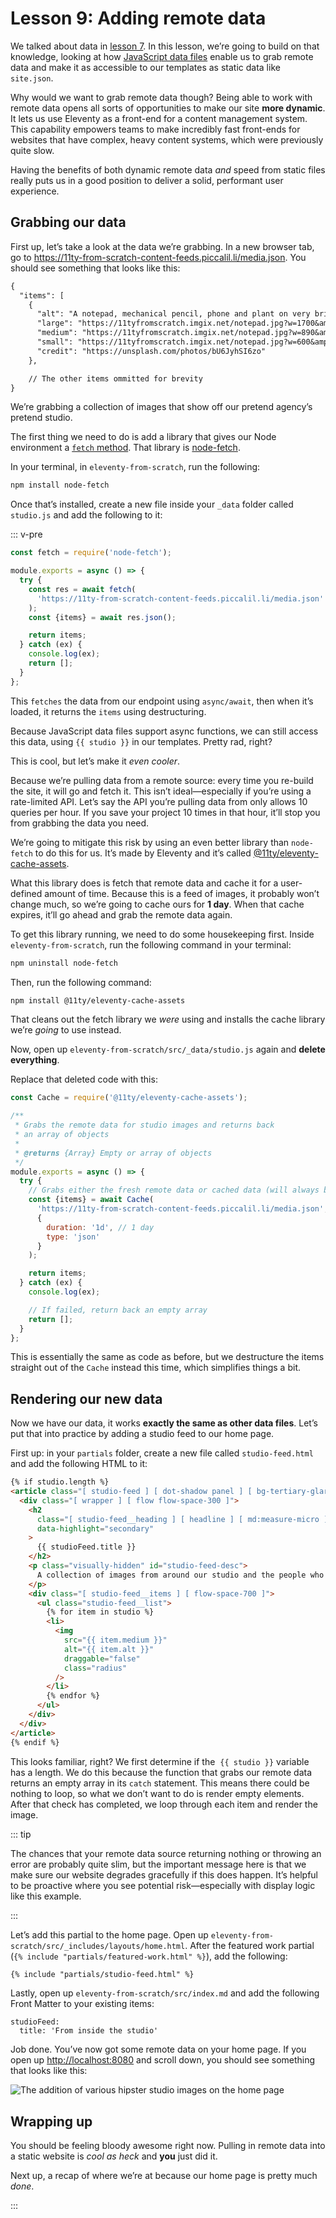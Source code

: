# Lesson 9: Adding remote data

<ContentWarning />
 
We talked about data in [lesson 7](/lesson/7/). In this lesson, we’re going to build on that knowledge, looking at how [JavaScript data files](https://www.11ty.dev/docs/data-js/) enable us to grab remote data and make it as accessible to our templates as static data like `site.json`.

Why would we want to grab remote data though? Being able to work with remote data opens all sorts of opportunities to make our site **more dynamic**. It lets us use Eleventy as a front-end for a content management system. This capability empowers teams to make incredibly fast front-ends for websites that have complex, heavy content systems, which were previously quite slow.

Having the benefits of both dynamic remote data _and_ speed from static files really puts us in a good position to deliver a solid, performant user experience.

## Grabbing our data

First up, let’s take a look at the data we’re grabbing. In a new browser tab, go to <https://11ty-from-scratch-content-feeds.piccalil.li/media.json>. You should see something that looks like this:

```diff
{
  "items": [
    {
      "alt": "A notepad, mechanical pencil, phone and plant on very brightly lit desk",
      "large": "https://11tyfromscratch.imgix.net/notepad.jpg?w=1700&amp;q=60&amp;auto=format",
      "medium": "https://11tyfromscratch.imgix.net/notepad.jpg?w=890&amp;q=60&amp;auto=format",
      "small": "https://11tyfromscratch.imgix.net/notepad.jpg?w=600&amp;q=60&amp;auto=format",
      "credit": "https://unsplash.com/photos/bU6JyhSI6zo"
    },

    // The other items ommitted for brevity
}
```

We’re grabbing a collection of images that show off our pretend agency’s pretend studio.

The first thing we need to do is add a library that gives our Node environment a [`fetch` method](https://developer.mozilla.org/en-US/docs/Web/API/Fetch_API). That library is [node-fetch](https://github.com/node-fetch/node-fetch).

In your terminal, in `eleventy-from-scratch`, run the following:

```bash
npm install node-fetch
```

Once that’s installed, create a new file inside your `_data` folder called `studio.js` and add the following to it:

::: v-pre

```javascript
const fetch = require('node-fetch');

module.exports = async () => {
  try {
    const res = await fetch(
      'https://11ty-from-scratch-content-feeds.piccalil.li/media.json'
    );
    const {items} = await res.json();

    return items;
  } catch (ex) {
    console.log(ex);
    return [];
  }
};
```

This `fetches` the data from our endpoint using `async/await`, then when it’s loaded, it returns the `items` using destructuring.

Because JavaScript data files support async functions, we can still access this data, using `{{ studio }}` in our templates. Pretty rad, right?

This is cool, but let’s make it _even cooler_.

Because we’re pulling data from a remote source: every time you re-build the site, it will go and fetch it. This isn’t ideal—especially if you’re using a rate-limited API. Let’s say the API you’re pulling data from only allows 10 queries per hour. If you save your project 10 times in that hour, it’ll stop you from grabbing the data you need.

We’re going to mitigate this risk by using an even better library than `node-fetch` to do this for us. It’s made by Eleventy and it’s called [@11ty/eleventy-cache-assets](https://github.com/11ty/eleventy-cache-assets).

What this library does is fetch that remote data and cache it for a user-defined amount of time. Because this is a feed of images, it probably won’t change much, so we’re going to cache ours for **1 day**. When that cache expires, it’ll go ahead and grab the remote data again.

To get this library running, we need to do some housekeeping first. Inside `eleventy-from-scratch`, run the following command in your terminal:

```bash
npm uninstall node-fetch
```

Then, run the following command:

```bash
npm install @11ty/eleventy-cache-assets
```

That cleans out the fetch library we _were_ using and installs the cache library we’re _going_ to use instead.

Now, open up `eleventy-from-scratch/src/_data/studio.js` again and **delete everything**.

Replace that deleted code with this:

```javascript
const Cache = require('@11ty/eleventy-cache-assets');

/**
 * Grabs the remote data for studio images and returns back
 * an array of objects
 *
 * @returns {Array} Empty or array of objects
 */
module.exports = async () => {
  try {
    // Grabs either the fresh remote data or cached data (will always be fresh live)
    const {items} = await Cache(
      'https://11ty-from-scratch-content-feeds.piccalil.li/media.json',
      {
        duration: '1d', // 1 day
        type: 'json'
      }
    );

    return items;
  } catch (ex) {
    console.log(ex);

    // If failed, return back an empty array
    return [];
  }
};
```

This is essentially the same as code as before, but we destructure the items straight out of the `Cache` instead this time, which simplifies things a bit.

## Rendering our new data

Now we have our data, it works **exactly the same as other data files**. Let’s put that into practice by adding a studio feed to our home page.

First up: in your `partials` folder, create a new file called `studio-feed.html` and add the following HTML to it:

```html
{% if studio.length %}
<article class="[ studio-feed ] [ dot-shadow panel ] [ bg-tertiary-glare ]">
  <div class="[ wrapper ] [ flow flow-space-300 ]">
    <h2
      class="[ studio-feed__heading ] [ headline ] [ md:measure-micro ]"
      data-highlight="secondary"
    >
      {{ studioFeed.title }}
    </h2>
    <p class="visually-hidden" id="studio-feed-desc">
      A collection of images from around our studio and the people who work here.
    </p>
    <div class="[ studio-feed__items ] [ flow-space-700 ]">
      <ul class="studio-feed__list">
        {% for item in studio %}
        <li>
          <img
            src="{{ item.medium }}"
            alt="{{ item.alt }}"
            draggable="false"
            class="radius"
          />
        </li>
        {% endfor %}
      </ul>
    </div>
  </div>
</article>
{% endif %}
```

This looks familiar, right? We first determine if the &nbsp;`{{ studio }}` variable has a length. We do this because the function that grabs our remote data returns an empty array in its `catch` statement. This means there could be nothing to loop, so what we don’t want to do is render empty elements. After that check has completed, we loop through each item and render the image.

::: tip

The chances that your remote data source returning nothing or throwing an error are probably quite slim, but the important message here is that we make sure our website degrades gracefully if this does happen. It’s helpful to be proactive where you see potential risk—especially with display logic like this example.

:::

Let’s add this partial to the home page. Open up `eleventy-from-scratch/src/_includes/layouts/home.html`. After the featured work partial (`{% include "partials/featured-work.html" %}`), add the following:

```html
{% include "partials/studio-feed.html" %}
```

Lastly, open up `eleventy-from-scratch/src/index.md` and add the following Front Matter to your existing items:

```
studioFeed:
  title: 'From inside the studio'
```

Job done. You’ve now got some remote data on your home page. If you open up <http://localhost:8080> and scroll down, you should see something that looks like this:

![The addition of various hipster studio images on the home page](/images/courses/learn-eleventy-from-scratch/ss-studio-feed.jpg)

## Wrapping up

You should be feeling bloody awesome right now. Pulling in remote data into a static website is _cool as heck_ and **you** just did it.

Next up, a recap of where we’re at because our home page is pretty much _done_.

:::
